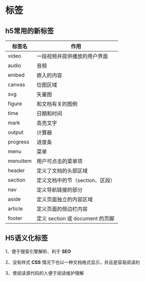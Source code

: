 # 标签

## h5常用的新标签

| 标签名   | 作用                            |
| -------- | ------------------------------- |
| video    | 一段视频并提供播放的用户界面    |
| audio    | 音频                            |
| embed    | 嵌入的内容                      |
| canvas   | 位图区域                        |
| svg      | 矢量图                          |
| figure   | 和文档有关的图例                |
| time     | 日期和时间                      |
| mark     | 高亮文字                        |
| output   | 计算器                          |
| progress | 进度条                          |
| menu     | 菜单                            |
| menuitem | 用户可点击的菜单项              |
| header   | 定义了文档的头部区域            |
| section  | 定义文档中的节（section、区段） |
| nav      | 定义导航链接的部分              |
| aside    | 定义页面独立的内容区域          |
| article  | 定义页面的侧边栏内容            |
| footer   | 定义 section 或 document 的页脚 |

## H5语义化标签

1、便于搜索引擎解析、利于 **SEO**

2、没有样式 **CSS** 情况下也以⼀种⽂档格式显示，并且是容易阅读的

3、使阅读源代码的⼈便于阅读维护理解